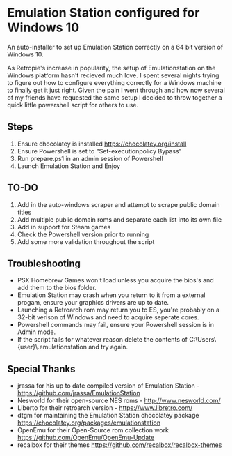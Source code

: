 Emulation Station configured for Windows 10
======

An auto-installer to set up Emulation Station correctly on a 64 bit version of Windows 10.

As Retropie's increase in popularity, the setup of Emulationstation on the Windows platform hasn't recieved much love. 
I spent several nights trying to figure out how to configure everything correctly for a Windows machine to finally get it just right. Given the pain I went through and how now several of my friends have requested the same setup I decided to throw together a quick little powershell script for others to use.


Steps
------
1. Ensure chocolatey is installed https://chocolatey.org/install
2. Ensure Powershell is set to "Set-executionpolicy Bypass" 
3. Run prepare.ps1 in an admin session of Powershell
4. Launch Emulation Station and Enjoy


TO-DO
------
1. Add in the auto-windows scraper and attempt to scrape public domain titles
2. Add multiple public domain roms and separate each list into its own file
3. Add in support for Steam games
3. Check the Powershell version prior to running
4. Add some more validation throughout the script


Troubleshooting
------
- PSX Homebrew Games won't load unless you acquire the bios's and add them to the bios folder.
- Emulation Station may crash when you return to it from a external progam, ensure your graphics drivers are up to date.
- Launching a Retroarch rom may return you to ES, you're probably on a 32-bit verison of Windows and need to acquire seperate cores.
- Powershell commands may fail, ensure your Powershell session is in Admin mode.
- If the script fails for whatever reason delete the contents of C:\Users\\{user}\\.emulationstation and try again.

Special Thanks
------
- jrassa for his up to date compiled version of Emulation Station - https://github.com/jrassa/EmulationStation
- Nesworld for their open-source NES roms - http://www.nesworld.com/
- Liberto for their retroarch version - https://www.libretro.com/
- dtgm for maintaining the Emulation Station chocolatey package https://chocolatey.org/packages/emulationstation
- OpenEmu for their Open-Source rom collection work https://github.com/OpenEmu/OpenEmu-Update
- recalbox for their themes https://github.com/recalbox/recalbox-themes
